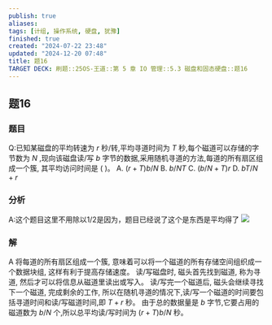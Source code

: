 ```yaml
---
publish: true
aliases: 
tags: [计组, 操作系统, 硬盘, 犹豫]
finished: true
created: "2024-07-22 23:48"
updated: "2024-12-20 07:48"
title: 题16
TARGET DECK: 刷题::25OS-王道::第 5 章 IO 管理::5.3 磁盘和固态硬盘::题16
---
```

## 题16
### 题目
Q:已知某磁盘的平均转速为 $r$ 秒/转,平均寻道时间为 $T$ 秒,每个磁道可以存储的字节数为 $N$ ,现向该磁盘读/写 $b$ 字节的数据,采用随机寻道的方法,每道的所有扇区组成一个簇, 其平均访问时间是 ( )。
A. $( {r + T}) b/N$ B. $b/{NT}$ C. $( {b/N + T}) r$ D. ${bT}/N + r$
### 分析
A:这个题目这里不用除以1/2是因为，题目已经说了这个是东西是平均得了
![](https://img.hwenyi.live/202408112037835.webp)
### 解
A
将每道的所有扇区组成一个簇, 意味着可以将一个磁道的所有存储空间组织成一个数据块组, 这样有利于提高存储速度。
读/写磁盘时, 磁头首先找到磁道, 称为寻道, 然后才可以将信息从磁道里读出或写入。
读/写完一个磁道后, 磁头会继续寻找下一个磁道, 完成剩余的工作, 所以在随机寻道的情况下,读/写一个磁道的时间要包括寻道时间和读/写磁道时间,即 $T + r$ 秒。
由于总的数据量是 $b$ 字节,它要占用的磁道数为 $b/N$ 个,所以总平均读/写时间为 $( {r + T}) b/N$ 秒。

